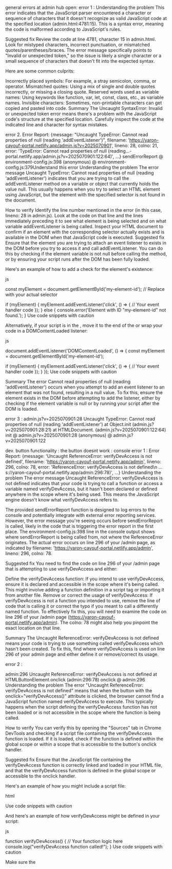 general errors at admin hub open:
error 1 : Understanding the problem
This error indicates that the JavaScript parser encountered a character or sequence of characters that it doesn't recognize as valid JavaScript code at the specified location (admin.html:4781:15). This is a syntax error, meaning the code is malformed according to JavaScript's rules.

Suggested fix
Review the code at line 4781, character 15 in admin.html. Look for mistyped characters, incorrect punctuation, or mismatched quotes/parentheses/braces. The error message specifically points to "Invalid or unexpected token," so the issue is likely a single character or a small sequence of characters that doesn't fit into the expected syntax.

Here are some common culprits:

Incorrectly placed symbols: For example, a stray semicolon, comma, or operator.
Mismatched quotes: Using a mix of single and double quotes incorrectly, or missing a closing quote.
Reserved words used as variable names: Using keywords like function, var, let, const, class, etc., as variable names.
Invisible characters: Sometimes, non-printable characters can get copied and pasted into code.
Summary
The Uncaught SyntaxError: Invalid or unexpected token error means there's a problem with the JavaScript code's structure at the specified location. Carefully inspect the code at the indicated line and character for syntax mistakes.

error 2. 
 Error Report: {message: "Uncaught TypeError: Cannot read properties of null (reading 'addEventListener')", filename: 'https://yaron-cayouf-portal.netlify.app/admin.js?v=2025070901', lineno: 28, colno: 21, error: 'TypeError: Cannot read properties of null (reading…-portal.netlify.app/admin.js?v=2025070901:122:64)', …}
sendErrorReport @ environment-config.js:398
(anonymous) @ environment-config.js:379Understand this error
Understanding the problem
The error message Uncaught TypeError: Cannot read properties of null (reading 'addEventListener') indicates that you are trying to call the addEventListener method on a variable or object that currently holds the value null. This usually happens when you try to select an HTML element using JavaScript, but the element with the specified selector is not found in the document.

How to verify
Identify the line number mentioned in the error (in this case, lineno: 28 in admin.js).
Look at the code on that line and the lines immediately preceding it to see what element is being selected and on what variable addEventListener is being called.
Inspect your HTML document to confirm if an element with the corresponding selector actually exists and is available in the DOM when that JavaScript code is executed.
Suggested fix
Ensure that the element you are trying to attach an event listener to exists in the DOM before you try to access it and call addEventListener. You can do this by checking if the element variable is not null before calling the method, or by ensuring your script runs after the DOM has been fully loaded.

Here's an example of how to add a check for the element's existence:

js

const myElement = document.getElementById('my-element-id'); // Replace with your actual selector

if (myElement) {
  myElement.addEventListener('click', () => {
    // Your event handler code
  });
} else {
  console.error('Element with ID "my-element-id" not found.');
}
Use code snippets with caution

Alternatively, if your script is in the <head>, move it to the end of the <body> or wrap your code in a DOMContentLoaded listener:

js

document.addEventListener('DOMContentLoaded', () => {
  const myElement = document.getElementById('my-element-id');

  if (myElement) {
    myElement.addEventListener('click', () => {
      // Your event handler code
    });
  }
});
Use code snippets with caution

Summary
The error Cannot read properties of null (reading 'addEventListener') occurs when you attempt to add an event listener to an element that was not found, resulting in a null value. To fix this, ensure the element exists in the DOM before attempting to add the listener, either by checking if the element variable is null or by running your script after the DOM is loaded.

error 3 :
admin.js?v=2025070901:28 Uncaught TypeError: Cannot read properties of null (reading 'addEventListener')
    at Object.init (admin.js?v=2025070901:28:21)
    at HTMLDocument.<anonymous> (admin.js?v=2025070901:122:64)
init	@	admin.js?v=2025070901:28
(anonymous)	@	admin.js?v=2025070901:122

dev. button functionality :
the button doesnt work : 
console error 1 :
 Error Report: {message: 'Uncaught ReferenceError: verifyDevAccess is not defined', filename: 'https://yaron-cayouf-portal.netlify.app/admin', lineno: 296, colno: 78, error: 'ReferenceError: verifyDevAccess is not defined\n   …s://yaron-cayouf-portal.netlify.app/admin:296:78)', …}
 Understanding the problem
The error message Uncaught ReferenceError: verifyDevAccess is not defined indicates that your code is trying to call a function or access a variable named verifyDevAccess, but it hasn't been declared or defined anywhere in the scope where it's being used. This means the JavaScript engine doesn't know what verifyDevAccess refers to.

The provided sendErrorReport function is designed to log errors to the console and potentially integrate with external error reporting services. However, the error message you're seeing occurs before sendErrorReport is called, likely in the code that is triggering the error report in the first place. The environment-config.js:398 line in the console output shows where sendErrorReport is being called from, not where the ReferenceError originates. The actual error occurs on line 296 of your /admin page, as indicated by filename: 'https://yaron-cayouf-portal.netlify.app/admin', lineno: 296, colno: 78.

Suggested fix
You need to find the code on line 296 of your /admin page that is attempting to use verifyDevAccess and either:

Define the verifyDevAccess function: If you intend to use verifyDevAccess, ensure it is declared and accessible in the scope where it's being called. This might involve adding a function definition in a script tag or importing it from another file.
Remove or correct the usage of verifyDevAccess: If verifyDevAccess is not a function you intended to use, remove the line of code that is calling it or correct the typo if you meant to call a differently named function.
To effectively fix this, you will need to examine the code on line 296 of your /admin page (https://yaron-cayouf-portal.netlify.app/admin). The colno: 78 might also help you pinpoint the exact location on that line.

Summary
The Uncaught ReferenceError: verifyDevAccess is not defined means your code is trying to use something called verifyDevAccess which hasn't been created. To fix this, find where verifyDevAccess is used on line 296 of your admin page and either define it or remove/correct its usage.

error 2 :

admin:296 Uncaught ReferenceError: verifyDevAccess is not defined
    at HTMLButtonElement.onclick (admin:296:78)
onclick	@	admin:296
Understanding the problem
The error "Uncaught ReferenceError: verifyDevAccess is not defined" means that when the button with the onclick="verifyDevAccess()" attribute is clicked, the browser cannot find a JavaScript function named verifyDevAccess to execute. This typically happens when the script defining the verifyDevAccess function has not been loaded or is not accessible in the scope where the function is being called.

How to verify
You can verify this by opening the "Sources" tab in Chrome DevTools and checking if a script file containing the verifyDevAccess function is loaded. If it is loaded, check if the function is defined within the global scope or within a scope that is accessible to the button's onclick handler.

Suggested fix
Ensure that the JavaScript file containing the verifyDevAccess function is correctly linked and loaded in your HTML file, and that the verifyDevAccess function is defined in the global scope or accessible to the onclick handler.

Here's an example of how you might include a script file:

html

<script src="path/to/your/script.js"></script>

Use code snippets with caution

And here's an example of how verifyDevAccess might be defined in your script:

js

function verifyDevAccess() {
  // Your function logic here
  console.log("verifyDevAccess function called!");
}
Use code snippets with caution

Make sure the <script> tag is placed before the button element that uses the onclick attribute, or ensure the script is loaded asynchronously using defer or async.

Summary
The error "Uncaught ReferenceError: verifyDevAccess is not defined" indicates that the JavaScript function verifyDevAccess is not found when a button is clicked. This is usually due to the script defining the function not being loaded or the function not being in an accessible scope. The fix involves ensuring the script is loaded correctly and the function is defined where it can be accessed.



